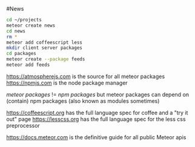 #News

``` bash
cd ~/projects
meteor create news
cd news
rm *
meteor add coffeescript less
mkdir client server packages
cd packages
meteor create --package feeds
meteor add feeds
```

https://atmospherejs.com is the source for all meteor packages
https://npmjs.com is the node package manager

_meteor packages_ != _npm packages_ but meteor packages can depend on (contain) npm packages (also known as modules sometimes)

https://coffeescript.org has the full language spec for coffee and a "try it out" page
https://lesscss.org has the full language spec for the less css preprocessor

https://docs.meteor.com is the definitive guide for all public Meteor apis